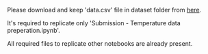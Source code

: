 Please download and keep 'data.csv' file in dataset folder from [here](http://db.csail.mit.edu/labdata/labdata.html).


It's required to replicate only 'Submission - Temperature data preperation.ipynb'.


All required files to replicate other notebooks are already present.
